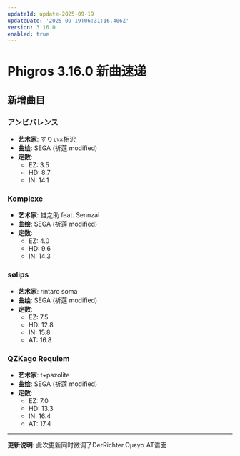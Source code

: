 ```yaml
---
updateId: update-2025-09-19
updateDate: '2025-09-19T06:31:16.406Z'
version: 3.16.0
enabled: true
---
```


# Phigros 3.16.0 新曲速递

## 新增曲目

### アンビバレンス

- **艺术家**: すりぃ×相沢
- **曲绘**: SEGA (祈莲 modified)
- **定数**:
  - EZ: 3.5
  - HD: 8.7
  - IN: 14.1

### Komplexe

- **艺术家**: 雄之助 feat. Sennzai
- **曲绘**: SEGA (祈莲 modified)
- **定数**:
  - EZ: 4.0
  - HD: 9.6
  - IN: 14.3

### sølips

- **艺术家**: rintaro soma
- **曲绘**: SEGA (祈莲 modified)
- **定数**:
  - EZ: 7.5
  - HD: 12.8
  - IN: 15.8
  - AT: 16.8

### QZKago Requiem

- **艺术家**: t+pazolite
- **曲绘**: SEGA (祈莲 modified)
- **定数**:
  - EZ: 7.0
  - HD: 13.3
  - IN: 16.4
  - AT: 17.4

---

**更新说明**: 此次更新同时微调了DerRichter.Ωμεγα AT谱面